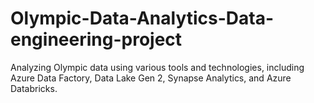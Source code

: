 # Olympic-Data-Analytics-Data-engineering-project
Analyzing Olympic data using various tools and technologies, including Azure Data Factory, Data Lake Gen 2, Synapse Analytics, and Azure Databricks.
